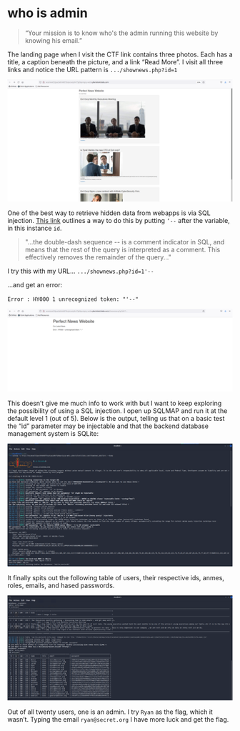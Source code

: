 # who is admin

>“Your mission is to know who's the admin running this website by knowing his email.”



The landing page when I visit the CTF link contains three photos. Each has a title, a caption beneath the picture, and a link “Read More”.  I visit all three links and notice the URL pattern is `.../shownews.php?id=1`

![1](1.png)

One of the best way to retrieve hidden data from webapps is via SQL injection. [This link](https://portswigger.net/web-security/sql-injection) outlines a way to do this by putting `‘--` after the variable, in this instance `id`. 

>"...the double-dash sequence -- is a comment indicator in SQL, and means that the rest of the query is interpreted as a comment. This effectively removes the remainder of the query..."

I try this with my URL...
`.../shownews.php?id=1'--`

...and get an error:

`Error : HY000 1 unrecognized token: "'--"`

![2](2.png)

This doesn’t give me much info to work with but I want to keep exploring the possibility of using a SQL injection. I open up SQLMAP and run it at the default level 1 (out of 5). Below is the output, telling us that on a basic test the “id” parameter may be injectable and that the backend database management system is SQLite:

![3](3.png)

It finally spits out the following table of users, their respective ids, anmes, roles, emails, and hased passwords.

![4](4.png)

Out of all twenty users, one is an admin. I try `Ryan` as the flag, which it wasn’t. Typing the email `ryan@secret.org` I have more luck and get the flag.
